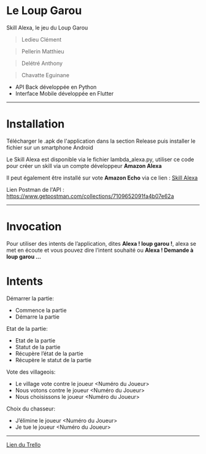 # Le Loup Garou
Skill Alexa, le jeu du Loup Garou
> Ledieu Clément

> Pellerin Matthieu

> Delétré Anthony

> Chavatte Eguinane 


- API Back développée en Python
- Interface Mobile développée en Flutter

_______

# Installation
Télécharger le .apk de l'application dans la section Release puis installer le fichier sur un smartphone Android 

Le Skill Alexa est disponible via le fichier lambda_alexa.py, utiliser ce code pour créer un skill via un compte développeur **Amazon Alexa**

Il peut également être installé sur vote **Amazon Echo** via ce lien : [Skill Alexa](https://skills-store.amazon.com/deeplink/tvt/5041519e256188813917fcae070118e20e4974e1bce68206e1be5ff6cf9cd58651635803040058ce2cba9a292425c9f0d21c13c41119233d71b0ca36ff5fb2c641f22fc54c81616ee270996fdd44ffdde7ffe1a2cd5872ede7a9e366daff50f4d5342515ca5f9bb22347238c592f8ffb)

Lien Postman de l'API : https://www.getpostman.com/collections/7109652091fa4b07e62a

_______

# Invocation
Pour utiliser des intents de l’application, dites **Alexa ! loup garou !**, alexa se met en écoute et vous pouvez dire l’intent souhaité ou **Alexa ! Demande à loup garou ...**

# Intents
Démarrer la partie: 
- Commence la partie
- Démarre la partie

Etat de la partie: 
- Etat de la partie
- Statut de la partie
- Récupère l’état de la partie
- Récupère le statut de la partie

Vote des villageois: 
- Le village vote contre le joueur <Numéro du Joueur>
- Nous votons contre le joueur <Numéro du Joueur>
- Nous choisissons le joueur <Numéro du Joueur>

Choix du chasseur: 
- J’élimine le joueur <Numéro du Joueur>
- Je tue le joueur <Numéro du Joueur>

_______

[Lien du Trello](https://trello.com/b/RxOOx7eE/le-loup-garou)
